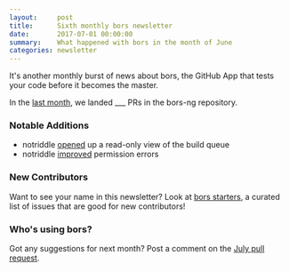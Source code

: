 ```yaml
---
layout:     post
title:      Sixth monthly bors newsletter
date:       2017-07-01 00:00:00
summary:    What happened with bors in the month of June
categories: newsletter
---
```


It's another monthly burst of news about bors,
the GitHub App that tests your code before it becomes the master.

In the [last month](https://github.com/bors-ng/bors-ng/pulls?utf8=%E2%9C%93&q=is%3Apr%20is%3Aclosed%20closed%3A2017-06-01..2017-06-30),
we landed ___ PRs in the bors-ng repository.


### Notable Additions

* notriddle [opened](https://github.com/bors-ng/bors-ng/pull/203) up a read-only view of the build queue
* notriddle [improved](https://github.com/bors-ng/bors-ng/pull/211) permission errors


### New Contributors

<!-- No new contributors this month. 😐 -->

Want to see your name in this newsletter? Look at [bors starters](https://bors-ng.github.io/starters/), a curated list of issues that are good for new contributors!


### Who's using bors?

<!-- No features users this month. 😐 -->

Got any suggestions for next month?
Post a comment on the [July pull request](https://github.com/bors-ng/bors-ng.github.io/pull/TMIB-07).
